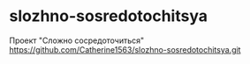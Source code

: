 # slozhno-sosredotochitsya
Проект "Сложно сосредоточиться"
https://github.com/Catherine1563/slozhno-sosredotochitsya.git
